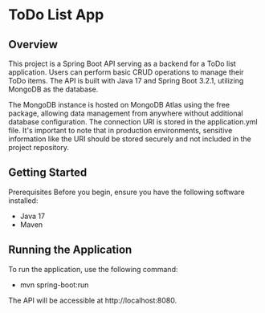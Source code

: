 # ToDo List App

## Overview

This project is a Spring Boot API serving as a backend for a ToDo list application. Users can perform basic CRUD operations to manage their ToDo items. The API is built with Java 17 and Spring Boot 3.2.1, utilizing MongoDB as the database.

The MongoDB instance is hosted on MongoDB Atlas using the free package, allowing data management from anywhere without additional database configuration. The connection URI is stored in the application.yml file. It's important to note that in production environments, sensitive information like the URI should be stored securely and not included in the project repository.

## Getting Started

Prerequisites
Before you begin, ensure you have the following software installed:

- Java 17
- Maven

## Running the Application

To run the application, use the following command:

- mvn spring-boot:run

The API will be accessible at http://localhost:8080.
